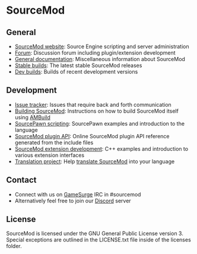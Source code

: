 SourceMod
=========

General
-------
- [SourceMod website](http://www.sourcemod.net): Source Engine scripting and server administration
- [Forum](https://forums.alliedmods.net/forumdisplay.php?f=52): Discussion forum including plugin/extension development
- [General documentation](https://wiki.alliedmods.net/Category:SourceMod_Documentation): Miscellaneous information about SourceMod
- [Stable builds](http://www.sourcemod.net/downloads.php?branch=stable): The latest stable SourceMod releases
- [Dev builds](http://www.sourcemod.net/downloads.php?branch=dev): Builds of recent development versions
 
Development
-----------
- [Issue tracker](https://github.com/alliedmodders/sourcemod/issues): Issues that require back and forth communication
- [Building SourceMod](https://wiki.alliedmods.net/Building_SourceMod): Instructions on how to build SourceMod itself using [AMBuild](https://github.com/alliedmodders/ambuild)
- [SourcePawn scripting](https://wiki.alliedmods.net/Category:SourceMod_Scripting): SourcePawn examples and introduction to the language
- [SourceMod plugin API](https://sm.alliedmods.net/new-api): Online SourceMod plugin API reference generated from the include files
- [SourceMod extension development](https://wiki.alliedmods.net/Category:SourceMod_Development): C++ examples and introduction to various extension interfaces
- [Translation project](https://github.com/orgs/alliedmodders/projects/1): Help [translate SourceMod](https://wiki.alliedmods.net/Translations_(SourceMod_Scripting)) into your language

Contact
-------
- Connect with us on [GameSurge](https://gamesurge.net) IRC in #sourcemod
- Alternatively feel free to join our [Discord](https://discord.gg/HgZctSS) server

License
-------
SourceMod is licensed under the GNU General Public License version 3. Special exceptions are outlined in the LICENSE.txt file inside of the licenses folder.
